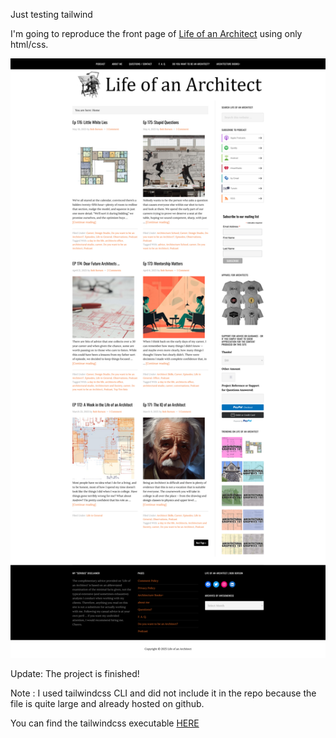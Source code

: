 Just testing tailwind

I'm going to reproduce the front page of [Life of an Architect](https://www.lifeofanarchitect.com/) using only html/css.

![Screenshot of the website](./Life_of_an_Architect.png)

Update: The project is finished!

Note : I used tailwindcss CLI and did not include it in the repo because the file is quite large and already hosted on github.

You can find the tailwindcss executable [HERE](https://github.com/tailwindlabs/tailwindcss/releases/latest)